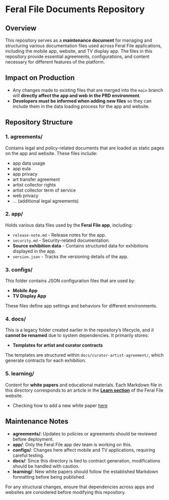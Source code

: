 # Feral File Documents Repository

## Overview
This repository serves as a **maintenance document** for managing and structuring various documentation files used across Feral File applications, including the mobile app, website, and TV display app. The files in this repository provide essential agreements, configurations, and content necessary for different features of the platform.

## Impact on Production
- Any changes made to existing files that are merged into the `main` branch will **directly affect the app and web in the PRD environment**.
- **Developers must be informed when adding new files** so they can include them in the data loading process for the app and website.

## Repository Structure

### **1. agreements/**
Contains legal and policy-related documents that are loaded as static pages on the app and website. These files include:
- app data usage
- app eula
- app privacy
- art transfer agreement
- artist collector rights
- artist collector term of service
- web privacy
- ... (additional legal agreements)

### **2. app/**
Holds various data files used by the **Feral File app**, including:
- `release-note.md` - Release notes for the app.
- `security.md` - Security-related documentation.
- **Source exhibition data** - Contains structured data for exhibitions displayed in the app.
- `version.json` - Tracks the versioning details of the app.

### **3. configs/**
This folder contains JSON configuration files that are used by:
- **Mobile App**
- **TV Display App**

These files define app settings and behaviors for different environments.

### **4. docs/**
This is a legacy folder created earlier in the repository’s lifecycle, and it **cannot be renamed** due to system dependencies. It primarily stores:
- **Templates for artist and curator contracts**

The templates are structured within `docs/curator-artist-agreement/`, which generate contracts for each exhibition.

### **5. learning/**
Content for **white papers** and educational materials. Each Markdown file in this directory corresponds to an article in the [**Learn section**](http://feralfile.com/learn) of the Feral File website.
- Checking how to add a new white paper [here](https://github.com/bitmark-inc/feral-file-docs/blob/main/learning/guidelines.md)

## Maintenance Notes
- **agreements/**: Updates to policies or agreements should be reviewed before deployment.
- **app/**: Only the Feral File app dev team is working on this.
- **configs/**: Changes here affect mobile and TV applications, requiring careful testing.
- **docs/**: Since this directory is tied to contract generation, modifications should be handled with caution.
- **learning/**: New white papers should follow the established Markdown formatting before being published.

For any structural changes, ensure that dependencies across apps and websites are considered before modifying this repository.
